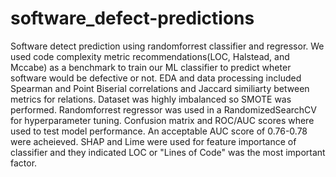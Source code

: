 # software_defect-predictions
Software detect prediction using randomforrest classifier and regressor. We used code complexity metric recommendations(LOC, Halstead, and Mccabe) as a benchmark to train our ML classifier to predict wheter software would be defective or not. EDA and data processing included Spearman and Point Biserial correlations and Jaccard similiarty between metrics for relations. Dataset was highly imbalanced so SMOTE was performed. Randomforrest regressor was used in a RandomizedSearchCV for hyperparameter tuning. Confusion matrix and ROC/AUC scores where used to test model performance. An acceptable AUC score of 0.76-0.78 were acheieved. SHAP and Lime were used for feature importance of classifier and they indicated LOC or "Lines of Code" was the most important factor.
